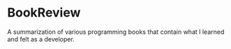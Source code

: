 # BookReview
A summarization of various programming books that contain what I learned and felt as a developer.
